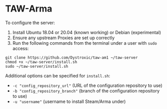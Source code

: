 # TAW-Arma

To configure the server:
 1) Install Ubuntu 18.04 or 20.04 (known working) or Debian (experimental)
 2) Ensure any upstream Proxies are set up correctly
 3) Run the following commands from the terminal under a user with `sudo` access:
```
git clone https://github.com/Dystroxic/taw-am1 ~/taw-server
chmod +x ~/taw-server/install.sh
sudo ~/taw-server/install.sh
```

Additional options can be specified for `install.sh`:
   - `-c "config_repository_url"` (URL of the configuration repository to use)
   - `-b "config_repository_branch"` (branch of the configuration repository to use)
   - `-u "username"` (username to install Steam/Arma under)
